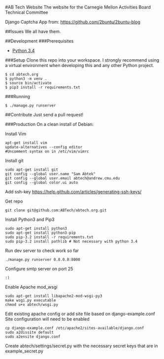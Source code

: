 #AB Tech Website
The website for the Carnegie Mellon Activities Board Technical Committee

Django Captcha App from: https://github.com/2buntu/2buntu-blog

##Issues
We all have them.

##Development
###Prerequisites
- [Python 3.4](https://www.python.org/downloads/)

###Setup
Clone this repo into your workspace.
I strongly recommend using a virtual environment when developing this and any other Python project.
```
$ cd abtech.org
$ python3 -m venv .
$ source bin/activate
$ pip3 install -r requirements.txt
```

###Running
```
$ ./manage.py runserver
```

##Contribute
Just send a pull request!

###Production
On a clean install of Debian:

Install Vim
```
apt-get install vim
update-alternatives --config editor
#Uncomment syntax on in /etc/vim/vimrc
```

Install git
```
sudo apt-get install git
git config --global user.name "Sam Abtek"
git config --global user.email abtech@andrew.cmu.edu
git config --global color.ui auto
```

Add ssh-key
https://help.github.com/articles/generating-ssh-keys/

Get repo
```
git clone git@github.com:ABTech/abtech.org.git
```

Install Python3 and Pip3
```
sudo apt-get install python3
sudo apt-get install python3-pip
sudo pip-3.2 install -r requirements.txt
sudo pip-3.2 install pathlib # Not necessary with python 3.4
```

Run dev server to check work so far
```
./manage.py runserver 0.0.0.0:8000
```

Configure smtp server on port 25
```
:)
```

Enable Apache mod_wsgi
```
sudo apt-get install libapache2-mod-wsgi-py3
make wsgi.py executable
chmod u+x abtech/wsgi.py
```

Edit existing apache config or add site file based on django-example.conf
Site configuration will need to be enabled
```
cp django-example.conf /etc/apache2/sites-available/django.conf
sudo a2dissite default
sudo a2ensite django.conf
```

Create abtech/settings/secret.py with the necessary secret keys that are in example_secret.py

